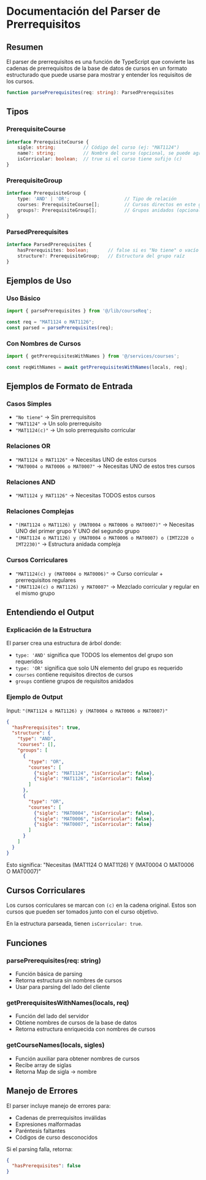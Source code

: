 # Documentación del Parser de Prerrequisitos

## Resumen

El parser de prerrequisitos es una función de TypeScript que convierte las cadenas de prerrequisitos de la base de datos de cursos en un formato estructurado que puede usarse para mostrar y entender los requisitos de los cursos.

```typescript
function parsePrerequisites(req: string): ParsedPrerequisites
```

## Tipos

### PrerequisiteCourse
```typescript
interface PrerequisiteCourse {
    sigle: string;          // Código del curso (ej: "MAT1124")
    name?: string;          // Nombre del curso (opcional, se puede agregar después)
    isCorricular: boolean;  // true si el curso tiene sufijo (c)
}
```

### PrerequisiteGroup
```typescript
interface PrerequisiteGroup {
    type: 'AND' | 'OR';                    // Tipo de relación
    courses: PrerequisiteCourse[];         // Cursos directos en este grupo
    groups?: PrerequisiteGroup[];          // Grupos anidados (opcional)
}
```

### ParsedPrerequisites
```typescript
interface ParsedPrerequisites {
    hasPrerequisites: boolean;       // false si es "No tiene" o vacío
    structure?: PrerequisiteGroup;   // Estructura del grupo raíz
}
```

## Ejemplos de Uso

### Uso Básico
```typescript
import { parsePrerequisites } from '@/lib/courseReq';

const req = "MAT1124 o MAT1126";
const parsed = parsePrerequisites(req);
```

### Con Nombres de Cursos
```typescript
import { getPrerequisitesWithNames } from '@/services/courses';

const reqWithNames = await getPrerequisitesWithNames(locals, req);
```

## Ejemplos de Formato de Entrada

### Casos Simples
- `"No tiene"` → Sin prerrequisitos
- `"MAT1124"` → Un solo prerrequisito
- `"MAT1124(c)"` → Un solo prerrequisito corricular

### Relaciones OR
- `"MAT1124 o MAT1126"` → Necesitas UNO de estos cursos
- `"MAT0004 o MAT0006 o MAT0007"` → Necesitas UNO de estos tres cursos

### Relaciones AND
- `"MAT1124 y MAT1126"` → Necesitas TODOS estos cursos

### Relaciones Complejas
- `"(MAT1124 o MAT1126) y (MAT0004 o MAT0006 o MAT0007)"` → Necesitas UNO del primer grupo Y UNO del segundo grupo
- `"(MAT1124 o MAT1126) y (MAT0004 o MAT0006 o MAT0007) o (IMT2220 o IMT2230)"` → Estructura anidada compleja

### Cursos Corriculares
- `"MAT1124(c) y (MAT0004 o MAT0006)"` → Curso corricular + prerrequisitos regulares
- `"(MAT1124(c) o MAT1126) y MAT0007"` → Mezclado corricular y regular en el mismo grupo

## Entendiendo el Output

### Explicación de la Estructura
El parser crea una estructura de árbol donde:
- `type: 'AND'` significa que TODOS los elementos del grupo son requeridos
- `type: 'OR'` significa que solo UN elemento del grupo es requerido
- `courses` contiene requisitos directos de cursos
- `groups` contiene grupos de requisitos anidados

### Ejemplo de Output
Input: `"(MAT1124 o MAT1126) y (MAT0004 o MAT0006 o MAT0007)"`

```json
{
  "hasPrerequisites": true,
  "structure": {
    "type": "AND",
    "courses": [],
    "groups": [
      {
        "type": "OR",
        "courses": [
          {"sigle": "MAT1124", "isCorricular": false},
          {"sigle": "MAT1126", "isCorricular": false}
        ]
      },
      {
        "type": "OR",
        "courses": [
          {"sigle": "MAT0004", "isCorricular": false},
          {"sigle": "MAT0006", "isCorricular": false},
          {"sigle": "MAT0007", "isCorricular": false}
        ]
      }
    ]
  }
}
```

Esto significa: "Necesitas (MAT1124 O MAT1126) Y (MAT0004 O MAT0006 O MAT0007)"

## Cursos Corriculares

Los cursos corriculares se marcan con `(c)` en la cadena original. Estos son cursos que pueden ser tomados junto con el curso objetivo.

En la estructura parseada, tienen `isCorricular: true`.

## Funciones

### parsePrerequisites(req: string)
- Función básica de parsing
- Retorna estructura sin nombres de cursos
- Usar para parsing del lado del cliente

### getPrerequisitesWithNames(locals, req)
- Función del lado del servidor
- Obtiene nombres de cursos de la base de datos
- Retorna estructura enriquecida con nombres de cursos

### getCourseNames(locals, sigles)
- Función auxiliar para obtener nombres de cursos
- Recibe array de siglas
- Retorna Map de sigla → nombre

## Manejo de Errores

El parser incluye manejo de errores para:
- Cadenas de prerrequisitos inválidas
- Expresiones malformadas
- Paréntesis faltantes
- Códigos de curso desconocidos

Si el parsing falla, retorna:
```json
{
  "hasPrerequisites": false
}
```